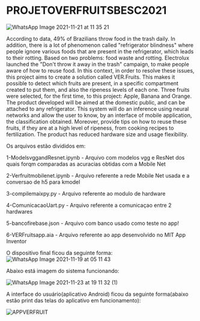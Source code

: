 # PROJETOVERFRUITSBESC2021

![WhatsApp Image 2021-11-21 at 11 35 21](https://user-images.githubusercontent.com/78816148/142766457-7c6b4de9-b5cd-4711-bac8-ff6f6614d010.jpeg)





According to data, 49% of Brazilians throw food in the trash daily. In addition, there is a lot
of phenomenon called &quot;refrigerator blindness&quot; where people ignore various foods that are
present in the refrigerator, which leads to their rotting. Based on two problems: food waste
and rotting. Electrolux launched the &quot;Don&#39;t throw it away in the trash&quot; campaign, to make
people aware of how to reuse food. In this context, in order to resolve these issues, this
project aims to create a solution called VER.Fruits. This makes it possible to detect which
fruits are present, in a specific compartment created to put them, and also the ripeness levels
of each one. Three fruits were selected, for the first time, to this project: Apple, Banana and
Orange. The product developed will be aimed at the domestic public, and can be attached to
any refrigerator. This system will do an inference using neural networks and allow the user to
know, by an interface of mobile application, the classification obtained. Moreover, provide
tips on how to reuse these fruits, if they are at a high level of ripeness, from cooking recipes
to fertilization. The product has reduced hardware size and usage flexibility.

Os arquivos estão divididos em:

1-ModelsvggandResnet.ipynb - Arquivo com modelos vgg e ResNet dos quais forqm comparadas as acuracias obtidas com 
a Mobile Net

2-Verfruitmobilenet.ipynb - Arquivo referente a rede Mobile Net usada e a conversao de h5 para kmodel

3-compilemaixpy.py - Arquivo referente ao modulo de hardware

4-ComunicacaoUart.py - Arquivo referente a comunicaçao entre 2 hardwares

5-bancofirebase.json - Arquivo com banco usado como teste no app!

6-VERFruitsapp.aia - Arquivo referente ao app desenvolvido no MIT App Inventor





O dispositivo final ficou da seguinte forma:
![WhatsApp Image 2021-11-19 at 05 11 43](https://user-images.githubusercontent.com/78816148/142765086-64cdc0b7-15dd-48f1-9214-6ff725a545d5.jpeg)



Abaixo está imagem do sistema funcionando:

![WhatsApp Image 2021-11-23 at 19 11 32 (1)](https://user-images.githubusercontent.com/78816148/143137552-af88421c-ae54-4ff9-993f-848cef6384f5.jpeg)



A interface do usuário(aplicativo Android) ficou  da seguinte forma(abaixo estão print das telas  do aplicativo em funcionamento):

![APPVERFRUIT](https://user-images.githubusercontent.com/78816148/142500555-5356c8e9-64d7-4a47-8015-98f8b196a4e9.png)





